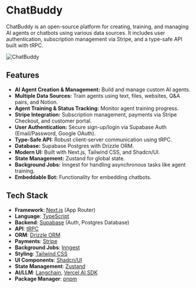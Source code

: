# ChatBuddy

ChatBuddy is an open-source platform for creating, training, and managing AI agents or chatbots using various data sources. It includes user authentication, subscription management via Stripe, and a type-safe API built with tRPC.

![ChatBuddy](https://ChatBuddysbase.vercel.app/)

## Features

- **AI Agent Creation & Management:** Build and manage custom AI agents.
- **Multiple Data Sources:** Train agents using text, files, websites, Q&A pairs, and Notion.
- **Agent Training & Status Tracking:** Monitor agent training progress.
- **Stripe Integration:** Subscription management, payments via Stripe Checkout, and customer portal.
- **User Authentication:** Secure sign-up/login via Supabase Auth (Email/Password, Google OAuth).
- **Type-Safe API:** Robust client-server communication using tRPC.
- **Database:** Supabase Postgres with Drizzle ORM.
- **Modern UI:** Built with Next.js, Tailwind CSS, and Shadcn/UI.
- **State Management:** Zustand for global state.
- **Background Jobs:** Inngest for handling asynchronous tasks like agent training.
- **Embeddable Bot:** Functionality for embedding chatbots.

## Tech Stack

- **Framework**: [Next.js](https://nextjs.org/) (App Router)
- **Language**: [TypeScript](https://www.typescriptlang.org/)
- **Backend**: [Supabase](https://supabase.com/) (Auth, Postgres Database)
- **API**: [tRPC](https://trpc.io/)
- **ORM**: [Drizzle ORM](https://orm.drizzle.team/)
- **Payments**: [Stripe](https://stripe.com/)
- **Background Jobs**: [Inngest](https://www.inngest.com/)
- **Styling**: [Tailwind CSS](https://tailwindcss.com/)
- **UI Components**: [Shadcn/UI](https://ui.shadcn.com/)
- **State Management**: [Zustand](https://zustand-demo.pmnd.rs/)
- **AI/LLM**: [Langchain](https://js.langchain.com/), [Vercel AI SDK](https://sdk.vercel.ai/)
- **Package Manager**: [pnpm](https://pnpm.io/)
